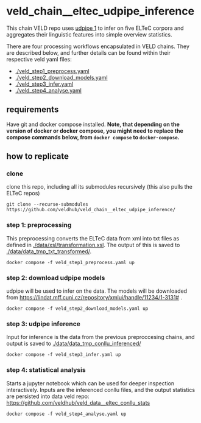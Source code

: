 # veld_chain__eltec_udpipe_inference

This chain VELD repo uses [udpipe 1](https://ufal.mff.cuni.cz/udpipe/1) to infer on five ELTeC 
corpora and aggregates their linguistic features into simple overview statistics. 

There are four processing workflows encapsulated in VELD chains. They are described below, and
further details can be found within their respective veld yaml files: 

- [./veld_step1_preprocess.yaml](./veld_step1_preprocess.yamll)
- [./veld_step2_download_models.yaml](./veld_step2_download_models.yaml)
- [./veld_step3_infer.yaml](./veld_step3_infer.yaml)
- [./veld_step4_analyse.yaml](./veld_step4_analyse.yaml)

## requirements

Have git and docker compose installed. **Note, that depending on the version of docker or docker
compose, you might need to replace the compose commands below, from `docker compose` to
`docker-compose`.**

## how to replicate

### clone

clone this repo, including all its submodules recursively (this also pulls the ELTeC repos)

```
git clone --recurse-submodules https://github.com/veldhub/veld_chain__eltec_udpipe_inference/
```

### step 1: preprocessing

This preprocessing converts the ELTeC data from xml into txt files as defined in
[./data/xsl/transformation.xsl](./data/xsl/transformation.xsl). The output of this is saved to
[./data/data_tmp_txt_transformed/](./data/data_tmp_txt_transformed/).

```
docker compose -f veld_step1_preprocess.yaml up
```

### step 2: download udpipe models

udpipe will be used to infer on the data. The models will be downloaded from 
https://lindat.mff.cuni.cz/repository/xmlui/handle/11234/1-3131# .

```
docker compose -f veld_step2_download_models.yaml up
```

### step 3: udpipe inference

Input for inference is the data from the previous preproccesing chains, and output is saved to
[./data/data_tmp_conllu_inferenced/](./data/data_tmp_conllu_inferenced/)

```
docker compose -f veld_step3_infer.yaml up
```

### step 4: statistical analysis

Starts a jupyter notebook which can be used for deeper inspection interactively. Inputs are the
inferenced conllu files, and the output statistics are persisted into data veld repo:
https://github.com/veldhub/veld_data__eltec_conllu_stats

```
docker compose -f veld_step4_analyse.yaml up
```

